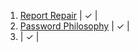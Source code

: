 01. [Report Repair](https://adventofcode.com/2020/day/1) | ✓ |
02. [Password Philosophy](https://adventofcode.com/2020/day/2) | ✓ |
03. [](https://adventofcode.com/2020/day/3) | ✓ |
